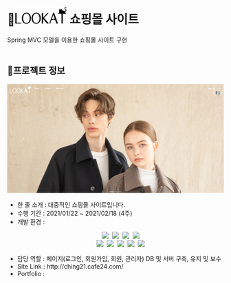 # :large_orange_diamond:<a href="http://ching21.cafe24.com/" target="_blank" ><img src="img/logo_black.png" width="120" height="40" /></a> 쇼핑몰 사이트 
Spring MVC 모델을 이용한 쇼핑몰 사이트 구현 
<br /><br />
## :small_orange_diamond:프로젝트 정보
[![lookat](img/lookat.png)](http://ching21.cafe24.com/)
<ul>
    <li>한 줄 소개 : 대중적인 쇼핑몰 사이트입니다.</li>
    <li>수행 기간 : 2021/01/22 ~ 2021/02/18 (4주)</li>
    <li>
        개발 환경 :
        <p align="center">
            <img src="https://img.shields.io/badge/-Spring-green?logo=Spring&logoColor=white&style=for-the-badge"/>&nbsp;
            <img src="https://img.shields.io/badge/-Java-008C8C?logo=Java&logoColor=white&style=for-the-badge"/>&nbsp;
            <img src="https://img.shields.io/badge/-JavaScript-yellow?logo=JavaScript&logoColor=white&style=for-the-badge"/>&nbsp;
            <img src="https://img.shields.io/badge/-jQuery-0078FF?logo=jQuery&logoColor=white&style=for-the-badge"/><br />
            <img src="https://img.shields.io/badge/-HTML5-red?logo=HTML5&logoColor=white&style=for-the-badge"/>&nbsp;
            <img src="https://img.shields.io/badge/-CSS3-blue?logo=CSS3&logoColor=white&style=for-the-badge"/>&nbsp;
            <img src="https://img.shields.io/badge/-Bootstrap 4-purple?logo=Bootstrap&logoColor=white&style=for-the-badge"/>&nbsp;
            <img src="https://img.shields.io/badge/-Oracle-FF3232?logo=Oracle&logoColor=white&style=for-the-badge"/>&nbsp;
            <img src="https://img.shields.io/badge/-MySQL-orange?logo=MySQL&logoColor=white&style=for-the-badge"/>
        </p>
    </li>
    <li>담당 역할 : 페이지(로그인, 회원가입, 회원, 관리자) DB 및 서버 구축, 유지 및 보수</li>
    <li>Site Link : http://ching21.cafe24.com/</li>
    <li>Portfolio : </li>
</ul>
